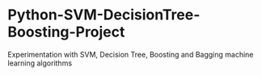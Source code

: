 # Python-SVM-DecisionTree-Boosting-Project
Experimentation with SVM, Decision Tree, Boosting and Bagging machine learning algorithms
